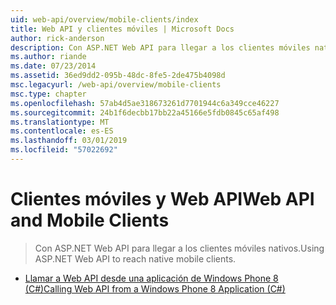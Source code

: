 ```yaml
---
uid: web-api/overview/mobile-clients/index
title: Web API y clientes móviles | Microsoft Docs
author: rick-anderson
description: Con ASP.NET Web API para llegar a los clientes móviles nativos.
ms.author: riande
ms.date: 07/23/2014
ms.assetid: 36ed9dd2-095b-48dc-8fe5-2de475b4098d
msc.legacyurl: /web-api/overview/mobile-clients
msc.type: chapter
ms.openlocfilehash: 57ab4d5ae318673261d7701944c6a349cce46227
ms.sourcegitcommit: 24b1f6decbb17bb22a45166e5fdb0845c65af498
ms.translationtype: MT
ms.contentlocale: es-ES
ms.lasthandoff: 03/01/2019
ms.locfileid: "57022692"
---
```

<a name="web-api-and-mobile-clients"></a><span data-ttu-id="ef4e8-103">Clientes móviles y Web API</span><span class="sxs-lookup"><span data-stu-id="ef4e8-103">Web API and Mobile Clients</span></span>
====================
> <span data-ttu-id="ef4e8-104">Con ASP.NET Web API para llegar a los clientes móviles nativos.</span><span class="sxs-lookup"><span data-stu-id="ef4e8-104">Using ASP.NET Web API to reach native mobile clients.</span></span>


- [<span data-ttu-id="ef4e8-105">Llamar a Web API desde una aplicación de Windows Phone 8 (C#)</span><span class="sxs-lookup"><span data-stu-id="ef4e8-105">Calling Web API from a Windows Phone 8 Application (C#)</span></span>](calling-web-api-from-a-windows-phone-8-application.md)
